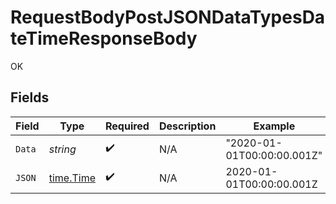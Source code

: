 # RequestBodyPostJSONDataTypesDateTimeResponseBody

OK


## Fields

| Field                                     | Type                                      | Required                                  | Description                               | Example                                   |
| ----------------------------------------- | ----------------------------------------- | ----------------------------------------- | ----------------------------------------- | ----------------------------------------- |
| `Data`                                    | *string*                                  | :heavy_check_mark:                        | N/A                                       | "2020-01-01T00:00:00.001Z"                |
| `JSON`                                    | [time.Time](https://pkg.go.dev/time#Time) | :heavy_check_mark:                        | N/A                                       | 2020-01-01T00:00:00.001Z                  |
